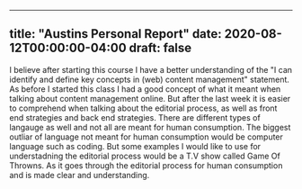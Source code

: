 ---
 title: "Austins Personal Report"
 date: 2020-08-12T00:00:00-04:00
 draft: false
 ---

I believe after starting this course I have a better understanding of the "I can identify and define key concepts in (web) content management" statement. As before I started this class I had a good concept of what it meant when talking about content management online. But after the last week it is easier to comprehend when talking about the editorial process, as well as front end strategies and back end strategies. There are different types of langauge as well and not all are meant for human consumption. The biggest outliar of language not meant for human consumption would be computer language such as coding. But some examples I would like to use for understadning the editorial process would be a T.V show called Game Of Throwns. As it goes through the editorial process for human consumption and is made clear and understanding.
